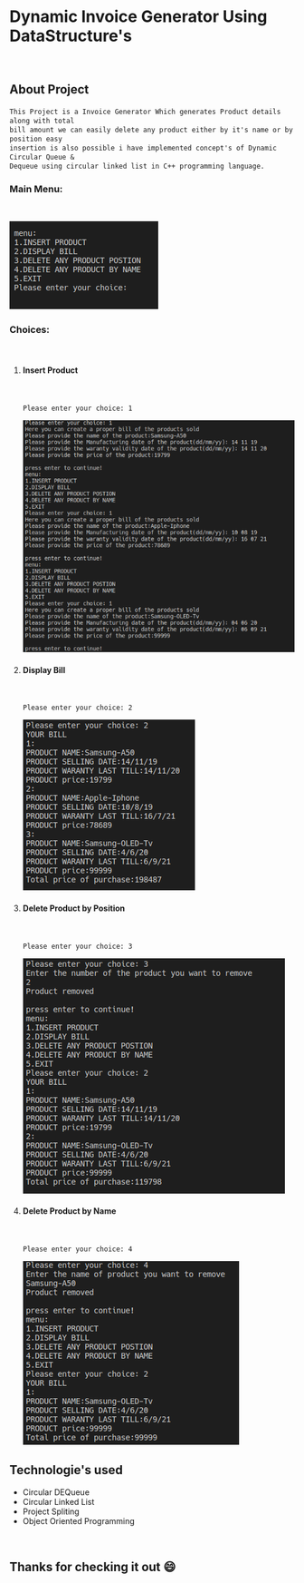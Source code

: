 # Dynamic Invoice Generator Using DataStructure's
<br>

## About Project
    This Project is a Invoice Generator Which generates Product details along with total
    bill amount we can easily delete any product either by it's name or by position easy
    insertion is also possible i have implemented concept's of Dynamic Circular Queue &
    Dequeue using circular linked list in C++ programming language.

### Main Menu:
<br>

![Main Photo](main.png)

### Choices:
<br>

1. #### Insert Product
    <br>

    ```
    Please enter your choice: 1
    ```
    ![Main Photo](insert.png)

2. #### Display Bill
    <br>

    ```
    Please enter your choice: 2
    ```
    ![Main Photo](display.png)

3. #### Delete Product by Position
    <br>

    ```
    Please enter your choice: 3
    ```
    ![Main Photo](delbyp.png)

4. #### Delete Product by Name
    <br>

    ```
    Please enter your choice: 4
    ```
    ![Main Photo](delbyname.png)

## Technologie's used
* Circular DEQueue 
* Circular Linked List
* Project Spliting
* Object Oriented Programming

<br>

## Thanks for checking it out :smile:


